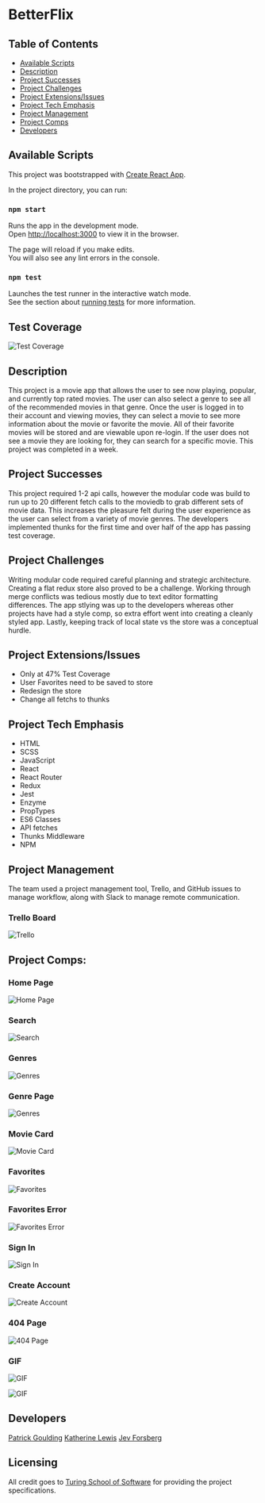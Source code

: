 # BetterFlix


## Table of Contents
* [Available Scripts](#Available-Scripts)
* [Description](#Description)
* [Project Successes](Project-Successes)
* [Project Challenges](Project-Challenges)
* [ Project Extensions/Issues](Project-Extensions/Issues)
* [Project Tech Emphasis](Project-Tech-Emphasis)
* [Project Management](Project-Management)
* [Project Comps](Project-Comps)
* [Developers](Developers)

## Available Scripts

This project was bootstrapped with [Create React App](https://github.com/facebook/create-react-app).

In the project directory, you can run:

### `npm start`

Runs the app in the development mode.<br>
Open [http://localhost:3000](http://localhost:3000) to view it in the browser.

The page will reload if you make edits.<br>
You will also see any lint errors in the console.

### `npm test`

Launches the test runner in the interactive watch mode.<br>
See the section about [running tests](https://facebook.github.io/create-react-app/docs/running-tests) for more information.

## Test Coverage

![Test Coverage](./src/images/test-coverage.png)

## Description

This project is a movie app that allows the user to see now playing, popular, and currently top rated movies. The user can also select a genre to see all of the recommended movies in that genre. Once the user is logged in to their account and viewing movies, they can select a movie to see more information about the movie or favorite the movie. All of their favorite movies will be stored and are viewable upon re-login. If the user does not see a movie they are looking for, they can search for a specific movie. This project was completed in a week.

## Project Successes

This project required 1-2 api calls, however the modular code was build to run up to 20 different fetch calls to the moviedb to grab different sets of movie data. This increases the pleasure felt during the user experience as the user can select from a variety of movie genres. The developers implemented thunks for the first time and over half of the app has passing test coverage.

## Project Challenges

Writing modular code required careful planning and strategic architecture. Creating a flat redux store also proved to be a challenge. Working through merge conflicts was tedious mostly due to text editor formatting differences. The app stlying was up to the developers whereas other projects have had a style comp, so extra effort went into creating a cleanly styled app. Lastly, keeping track of local state vs the store was a conceptual hurdle.


## Project Extensions/Issues

* Only at 47% Test Coverage
* User Favorites need to be saved to store
* Redesign the store
* Change all fetchs to thunks

## Project Tech Emphasis

* HTML
* SCSS
* JavaScript
* React
* React Router
* Redux
* Jest
* Enzyme
* PropTypes
* ES6 Classes
* API fetches
* Thunks Middleware
* NPM

## Project Management

The team used a project management tool, Trello, and GitHub issues to manage workflow, along with Slack to manage remote communication.

### Trello Board

![Trello](./src/images/trello-board.png)

## Project Comps:

### Home Page

![Home Page](./src/images/HomePage.png)

### Search

![Search](./src/images/SearchPage.png)

### Genres

![Genres](./src/images/GenrePage.png)

### Genre Page

![Genres](./src/images/GenreSpecificPage.png)

### Movie Card

![Movie Card](./src/images/MovieCardPage.png)

### Favorites

![Favorites](./src/images/FavoritesPages.png)

### Favorites Error

![Favorites Error](./src/images/FavoriteError.png)

### Sign In

![Sign In](./src/images/SignUpPage.png)

### Create Account

![Create Account](./src/images/CreateAccount.png)

### 404 Page

![404 Page](./src/images/404Page.png)

### GIF

![GIF](./src/images/betterflix-categories.gif)


![GIF](./src/images/betterflix-home-page.gif)


## Developers

[Patrick Goulding](https://github.com/pgoulding)
[Katherine Lewis](https://github.com/kalex19)
[Jev Forsberg](https://github.com/baldm0mma)

## Licensing

All credit goes to <a href="turing.io">Turing School of Software</a> for providing the project specifications.
